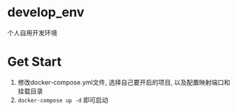 # develop_env
个人自用开发环境

# Get Start
1. 修改docker-compose.yml文件, 选择自己要开启的项目, 以及配置映射端口和挂载目录
2. `docker-compose up -d` 即可启动
